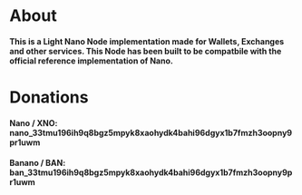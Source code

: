 # About

#### This is a Light Nano Node implementation made for Wallets, Exchanges and other services. This Node has been built to be compatbile with the official reference implementation of Nano.

# Donations

#### Nano / XNO: nano_33tmu196ih9q8bgz5mpyk8xaohydk4bahi96dgyx1b7fmzh3oopny9pr1uwm

#### Banano / BAN: ban_33tmu196ih9q8bgz5mpyk8xaohydk4bahi96dgyx1b7fmzh3oopny9pr1uwm
